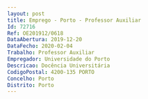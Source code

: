 ```yaml
--- 
layout: post
title: Emprego - Porto - Professor Auxiliar
Id: 72716
Ref: OE201912/0618
DataAbertura: 2019-12-20
DataFecho: 2020-02-04
Trabalho: Professor Auxiliar
Empregador: Universidade do Porto
Descricao: Docência Universitária
CodigoPostal: 4200-135 PORTO
Concelho: Porto
Distrito: Porto
--- 
```

